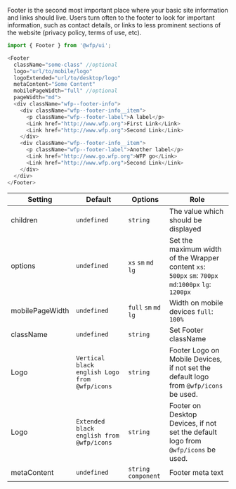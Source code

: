 Footer is the second most important place where your basic site information and links should live. Users turn often to the footer to look for important information, such as contact details, or links to less prominent sections of the website (privacy policy, terms of use, etc).

```js
import { Footer } from '@wfp/ui';
```

```js
<Footer
  className="some-class" //optional
  logo="url/to/mobile/logo"
  logoExtended="url/to/desktop/logo"
  metaContent="Some Content"
  mobilePageWidth="full" //optional
  pageWidth="md">
  <div className="wfp--footer-info">
    <div className="wfp--footer-info__item">
      <p className="wfp--footer-label">A label</p>
      <Link href="http://www.wfp.org">First Link</Link>
      <Link href="http://www.wfp.org">Second Link</Link>
    </div>
    <div className="wfp--footer-info__item">
      <p className="wfp--footer-label">Another label</p>
      <Link href="http://www.go.wfp.org">WFP go</Link>
      <Link href="http://www.wfp.org">Second Link</Link>
    </div>
  </div>
</Footer>
```

| Setting         | Default                                       | Options               | Role                                                                                                  |
| --------------- | --------------------------------------------- | --------------------- | ----------------------------------------------------------------------------------------------------- |
| children        | `undefined`                                   | `string`              | The value which should be displayed                                                                   |
| options         | `undefined`                                   | `xs` `sm` `md` `lg`   | Set the maximum width of the Wrapper content `xs`: `500px` `sm`: `700px` `md`:`1000px` `lg`: `1200px` |
| mobilePageWidth | `undefined`                                   | `full` `sm` `md` `lg` | Width on mobile devices `full`: `100%`                                                                |
| className       | `undefined`                                   | `string`              | Set Footer className                                                                                  |
| Logo            | `Vertical black english Logo from @wfp/icons` | `string`              | Footer Logo on Mobile Devices, if not set the default logo from `@wfp/icons` be used.                 |
| Logo            | `Extended black english from @wfp/icons`      | `string`              | Footer on Desktop Devices, if not set the default logo from `@wfp/icons` be used.                     |
| metaContent     | `undefined`                                   | `string` `component`  | Footer meta text                                                                                      |
